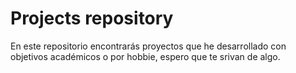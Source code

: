 # Projects repository

En este repositorio encontrarás proyectos que he desarrollado con objetivos académicos o por hobbie, espero que te srivan de algo.
